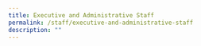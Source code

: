 ```yaml
---
title: Executive and Administrative Staff
permalink: /staff/executive-and-administrative-staff
description: ""
---
```

